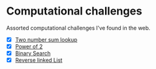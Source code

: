 # Computational challenges
Assorted computational challenges I've found in the web.

- [x] <a href="https://github.com/videlanicolas/numericalchallenges/blob/master/twonumbersum_lookup/">Two number sum lookup</a>
- [x] <a href="https://github.com/videlanicolas/numericalchallenges/blob/master/power_of_2/">Power of 2</a>
- [x] <a href="https://github.com/videlanicolas/numericalchallenges/blob/master/binarysearch/">Binary Search</a>
- [x] <a href="https://github.com/videlanicolas/numericalchallenges/blob/master/reverse_linkedlist/">Reverse linked List</a>